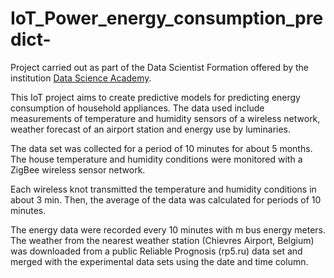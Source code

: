 # IoT_Power_energy_consumption_predict-

Project carried out as part of the Data Scientist Formation offered by the institution [Data Science Academy](https://www.datascienceacademy.com.br).

This IoT project aims to create predictive models for predicting energy consumption of household appliances. 
The data used include measurements of temperature and humidity sensors of a wireless network, weather forecast of an airport station and energy use by luminaries.

The data set was collected for a period of 10 minutes for about 5 months. The house temperature and humidity conditions were monitored with a ZigBee wireless sensor network.

Each wireless knot transmitted the temperature and humidity conditions in about 3 min. Then, the average of the data was calculated for periods of 10 minutes.

The energy data were recorded every 10 minutes with m bus energy meters. The weather from the nearest weather station (Chievres Airport, Belgium) was downloaded from a public Reliable Prognosis (rp5.ru) data set and merged with the experimental data sets using the date and time column.
